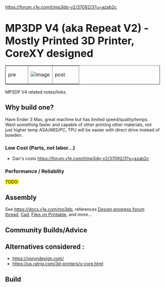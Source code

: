 https://forum.v1e.com/t/mp3dp-v2/37092/3?u=azab2c

# <big>MP3DP V4 (aka Repeat V2) - Mostly Printed 3D Printer, CoreXY designed</big>

<table style="width:100%" border=1><tr>
<td width="*">pre</td>
<td style="width:33%">

![image](https://docs.v1e.com/img/mp3dpv4/mp3dpv4_2.jpg)

</td>
<td width="*">post</td>
</tr></table>

MP3DP V4 related notes/links.


## Why build one?
Have Ender 3 Max, great machine but has limited speed/quality/temps.  Want something faster and capable of other printing other materials, not just higher temp ASA/ABS/PC, TPU will be easier with direct drive instead of bowden.


### Low Cost (Parts, not labor...)

- Dan's costs https://forum.v1e.com/t/mp3dp-v2/37092/3?u=azab2c

### Performance / Reliablity

<mark>TODO:</mark>


## Assembly

See https://docs.v1e.com/mp3dp, references [Design progress forum thread](https://forum.v1e.com/t/repeat-v2/33330), [Cad](https://forum.v1engineering.com/t/repeat-v2/33330/85?u=vicious1), [Files on Printable](https://www.printables.com/model/282346-mp3dp-v4), and more...






## Community Builds/Advice

## Alternatives considered :
- https://vorondesign.com/
- https://us.ratrig.com/3d-printers/v-core.html


## Build 


<br/><br/><br/>
